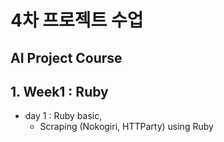 # 4차 프로젝트 수업 
AI Project Course
---
## 1. Week1 : Ruby
- day 1 : Ruby basic,
    * Scraping (Nokogiri, HTTParty) using Ruby 